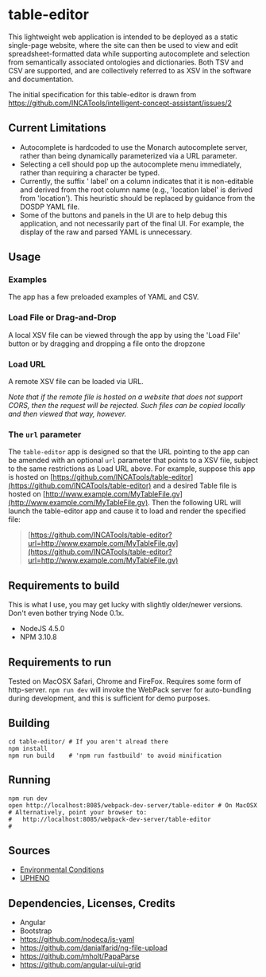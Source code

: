# table-editor

This lightweight web application is intended to be deployed as a static single-page website, where the site can then be used to view and edit spreadsheet-formatted data while supporting autocomplete and selection from semantically associated ontologies and dictionaries. Both TSV and CSV are supported, and are collectively referred to as XSV in the software and documentation.

The initial specification for this table-editor is drawn from https://github.com/INCATools/intelligent-concept-assistant/issues/2

## Current Limitations

- Autocomplete is hardcoded to use the Monarch autocomplete server, rather than being dynamically parameterized via a URL parameter.
- Selecting a cell should pop up the autocomplete menu immediately, rather than requiring a character be typed.
- Currently, the suffix ' label' on a column indicates that it is non-editable and derived from the root column name (e.g., 'location label' is derived from 'location'). This heuristic should be replaced by guidance from the DOSDP YAML file.
- Some of the buttons and panels in the UI are to help debug this application, and not necessarily part of the final UI. For example, the display of the raw and parsed YAML is unnecessary.


## Usage

### Examples

The app has a few preloaded examples of YAML and CSV.

### Load File or Drag-and-Drop

A local XSV file can be viewed through the app by using the 'Load File' button or by dragging and dropping a file onto the dropzone

### Load URL

A remote XSV file can be loaded via URL.

*Note that if the remote file is hosted on a website that does not support CORS, then the request will be rejected. Such files can be copied locally and then viewed that way, however.*

### The `url` parameter

The `table-editor` app is designed so that the URL pointing to the app can be amended with an optional `url` parameter that points to a XSV file, subject to the same restrictions as Load URL above. For example, suppose this app is hosted on [https://github.com/INCATools/table-editor](https://github.com/INCATools/table-editor) and a desired Table file is hosted on [http://www.example.com/MyTableFile.gv](http://www.example.com/MyTableFile.gv). Then the following URL will launch the table-editor app and cause it to load and render the specified file:

> [https://github.com/INCATools/table-editor?url=http://www.example.com/MyTableFile.gv](https://github.com/INCATools/table-editor?url=http://www.example.com/MyTableFile.gv)

## Requirements to build

This is what I use, you may get lucky with slightly older/newer versions. Don't even bother trying Node 0.1x.

- NodeJS 4.5.0
- NPM 3.10.8


## Requirements to run

Tested on MacOSX Safari, Chrome and FireFox. Requires some form of http-server. `npm run dev` will invoke the WebPack server for auto-bundling during development, and this is sufficient for demo purposes.


## Building

```
cd table-editor/ # If you aren't alread there
npm install
npm run build    # 'npm run fastbuild' to avoid minification
```

## Running

```
npm run dev
open http://localhost:8085/webpack-dev-server/table-editor # On MacOSX
# Alternatively, point your browser to:
#   http://localhost:8085/webpack-dev-server/table-editor
#
```

## Sources

- [Environmental Conditions](https://github.com/cmungall/environmental-conditions)
- [UPHENO](https://github.com/obophenotype/upheno)

## Dependencies, Licenses, Credits

- Angular
- Bootstrap
- https://github.com/nodeca/js-yaml
- https://github.com/danialfarid/ng-file-upload
- https://github.com/mholt/PapaParse
- https://github.com/angular-ui/ui-grid

